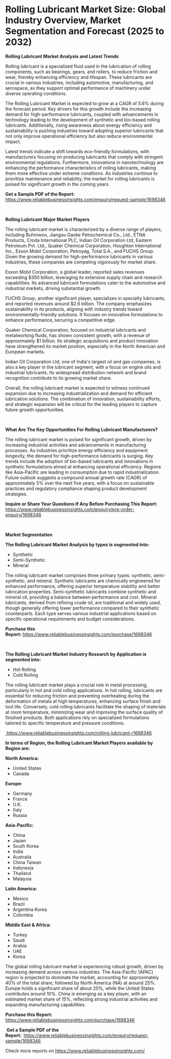 <p><h1>Rolling Lubricant Market Size: Global Industry Overview, Market Segmentation and Forecast (2025 to 2032)</h1></p><p><strong>Rolling Lubricant Market Analysis and Latest Trends</strong></p>
<p><p>Rolling lubricant is a specialized fluid used in the lubrication of rolling components, such as bearings, gears, and rollers, to reduce friction and wear, thereby enhancing efficiency and lifespan. These lubricants are crucial in various industries, including automotive, manufacturing, and aerospace, as they support optimal performance of machinery under diverse operating conditions.</p><p>The Rolling Lubricant Market is expected to grow at a CAGR of 5.6% during the forecast period. Key drivers for this growth include the increasing demand for high-performance lubricants, coupled with advancements in technology leading to the development of synthetic and bio-based rolling lubricants. Additionally, rising awareness about energy efficiency and sustainability is pushing industries toward adopting superior lubricants that not only improve operational efficiency but also reduce environmental impact.</p><p>Latest trends indicate a shift towards eco-friendly formulations, with manufacturers focusing on producing lubricants that comply with stringent environmental regulations. Furthermore, innovations in nanotechnology are enhancing the performance characteristics of rolling lubricants, making them more effective under extreme conditions. As industries continue to prioritize maintenance and reliability, the market for rolling lubricants is poised for significant growth in the coming years.</p></p>
<p><strong>Get a Sample PDF of the Report:&nbsp;</strong> <a href="https://www.reliablebusinessinsights.com/enquiry/request-sample/1698346?utm_campaign=3030&utm_medium=2&utm_source=Github&utm_content=ia&utm_term=24032025&utm_id=rolling-lubricant">https://www.reliablebusinessinsights.com/enquiry/request-sample/1698346</a></p>
<p>&nbsp;</p>
<p><strong>Rolling Lubricant Major Market Players</strong></p>
<p><p>The rolling lubricant market is characterized by a diverse range of players, including Buhmwoo, Jiangsu Gaoke Petrochemical Co., Ltd., ETNA Products, Croda International PLC, Indian Oil Corporation Ltd, Eastern Petroleum Pvt. Ltd., Quaker Chemical Corporation, Houghton International Inc., Exxon Mobil Corporation, Petroyag, Total S.A., and FUCHS Group. Given the growing demand for high-performance lubricants in various industries, these companies are competing vigorously for market share.</p><p>Exxon Mobil Corporation, a global leader, reported sales revenues exceeding $350 billion, leveraging its extensive supply chain and research capabilities. Its advanced lubricant formulations cater to the automotive and industrial markets, driving substantial growth.</p><p>FUCHS Group, another significant player, specializes in specialty lubricants, and reported revenues around $2.6 billion. The company emphasizes sustainability in its products, aligning with industry trends toward environmentally-friendly solutions. It focuses on innovative formulations to enhance performance, securing a competitive edge.</p><p>Quaker Chemical Corporation, focused on industrial lubricants and metalworking fluids, has shown consistent growth, with a revenue of approximately $1 billion. Its strategic acquisitions and product innovation have strengthened its market position, especially in the North American and European markets.</p><p>Indian Oil Corporation Ltd, one of India's largest oil and gas companies, is also a key player in the lubricant segment, with a focus on engine oils and industrial lubricants. Its widespread distribution network and brand recognition contribute to its growing market share.</p><p>Overall, the rolling lubricant market is expected to witness continued expansion due to increasing industrialization and demand for efficient lubrication solutions. The combination of innovation, sustainability efforts, and strategic expansion will be critical for the leading players to capture future growth opportunities.</p></p>
<p>&nbsp;</p>
<p><strong>What Are The Key Opportunities For Rolling Lubricant Manufacturers?</strong></p>
<p><p>The rolling lubricant market is poised for significant growth, driven by increasing industrial activities and advancements in manufacturing processes. As industries prioritize energy efficiency and equipment longevity, the demand for high-performance lubricants is surging. Key trends include the adoption of bio-based lubricants and innovations in synthetic formulations aimed at enhancing operational efficiency. Regions like Asia-Pacific are leading in consumption due to rapid industrialization. Future outlook suggests a compound annual growth rate (CAGR) of approximately 5% over the next five years, with a focus on sustainable practices and regulatory compliance shaping product development strategies.</p></p>
<p><strong>Inquire or Share Your Questions If Any Before Purchasing This Report:</strong> <a href="https://www.reliablebusinessinsights.com/enquiry/pre-order-enquiry/1698346?utm_campaign=3030&utm_medium=2&utm_source=Github&utm_content=ia&utm_term=24032025&utm_id=rolling-lubricant">https://www.reliablebusinessinsights.com/enquiry/pre-order-enquiry/1698346</a></p>
<p>&nbsp;</p>
<p><strong>Market Segmentation</strong></p>
<p><strong>The Rolling Lubricant Market Analysis by types is segmented into:</strong></p>
<p><ul><li>Synthetic</li><li>Semi-Synthetic</li><li>Mineral</li></ul></p>
<p><p>The rolling lubricant market comprises three primary types: synthetic, semi-synthetic, and mineral. Synthetic lubricants are chemically engineered for enhanced performance, offering superior temperature stability and better lubrication properties. Semi-synthetic lubricants combine synthetic and mineral oil, providing a balance between performance and cost. Mineral lubricants, derived from refining crude oil, are traditional and widely used, though generally offering lower performance compared to their synthetic counterparts. Each type serves various industrial applications based on specific operational requirements and budget considerations.</p></p>
<p><strong>Purchase this Report:&nbsp;</strong><a href="https://www.reliablebusinessinsights.com/purchase/1698346?utm_campaign=3030&utm_medium=2&utm_source=Github&utm_content=ia&utm_term=24032025&utm_id=rolling-lubricant">https://www.reliablebusinessinsights.com/purchase/1698346</a></p>
<p>&nbsp;</p>
<p><strong>The Rolling Lubricant Market Industry Research by Application is segmented into:</strong></p>
<p><ul><li>Hot Rolling</li><li>Cold Rolling</li></ul></p>
<p><p>The rolling lubricant market plays a crucial role in metal processing, particularly in hot and cold rolling applications. In hot rolling, lubricants are essential for reducing friction and preventing overheating during the deformation of metals at high temperatures, enhancing surface finish and tool life. Conversely, cold rolling lubricants facilitate the shaping of materials at room temperature, minimizing wear and improving the surface quality of finished products. Both applications rely on specialized formulations tailored to specific temperature and pressure conditions.</p></p>
<p><a href="https://www.reliablebusinessinsights.com/rolling-lubricant-r1698346?utm_campaign=3030&utm_medium=2&utm_source=Github&utm_content=ia&utm_term=24032025&utm_id=rolling-lubricant">&nbsp;https://www.reliablebusinessinsights.com/rolling-lubricant-r1698346</a></p>
<p><strong>In terms of Region, the Rolling Lubricant Market Players available by Region are:</strong></p>
<p>
    <p> <strong> North America: </strong>
        <ul>
            <li>United States</li>
            <li>Canada</li>
        </ul>
        </p> 
    <p> <strong> Europe: </strong>
        <ul>
            <li>Germany</li>
            <li>France</li>
            <li>U.K.</li>
            <li>Italy</li>
            <li>Russia</li>
        </ul>
        </p> 
    <p> <strong> Asia-Pacific: </strong>
        <ul>
            <li>China</li>
            <li>Japan</li>
            <li>South Korea</li>
            <li>India</li>
            <li>Australia</li>
            <li>China Taiwan</li>
            <li>Indonesia</li>
            <li>Thailand</li>
            <li>Malaysia</li>
        </ul>
        </p> 
    <p> <strong> Latin America: </strong>
        <ul>
            <li>Mexico</li>
            <li>Brazil</li>
            <li>Argentina Korea</li>
            <li>Colombia</li>
        </ul>
        </p> 
    <p> <strong> Middle East & Africa: </strong>
        <ul>
            <li>Turkey</li>
            <li>Saudi</li>
            <li>Arabia</li>
            <li>UAE</li>
            <li>Korea</li>
        </ul>
    </p>
    </p>
<p><p>The global rolling lubricant market is experiencing robust growth, driven by increasing demand across various industries. The Asia-Pacific (APAC) region is projected to dominate the market, accounting for approximately 40% of the total share, followed by North America (NA) at around 25%. Europe holds a significant share of about 20%, while the United States contributes around 10%. China is emerging as a key player, with an estimated market share of 15%, reflecting strong industrial activities and expanding manufacturing capabilities.</p></p>
<p><strong>Purchase this Report: </strong><a href="https://www.reliablebusinessinsights.com/purchase/1698346?utm_campaign=3030&utm_medium=2&utm_source=Github&utm_content=ia&utm_term=24032025&utm_id=rolling-lubricant">https://www.reliablebusinessinsights.com/purchase/1698346</a></p>
<p>&nbsp;<strong>Get a Sample PDF of the Report:&nbsp;&nbsp;</strong><a href="https://www.reliablebusinessinsights.com/enquiry/request-sample/1698346?utm_campaign=3030&utm_medium=2&utm_source=Github&utm_content=ia&utm_term=24032025&utm_id=rolling-lubricant">https://www.reliablebusinessinsights.com/enquiry/request-sample/1698346</a></p>
<p><strong></strong></p>
<p>Check more reports on <a href="https://www.reliablebusinessinsights.com/?utm_campaign=3030&utm_medium=2&utm_source=Github&utm_content=ia&utm_term=24032025&utm_id=rolling-lubricant">https://www.reliablebusinessinsights.com/</a></p>